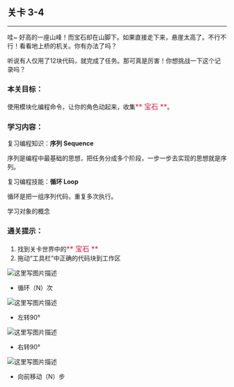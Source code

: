 ## 关卡 3-4

------
哇~ 好高的一座山峰！而宝石却在山脚下。如果直接走下来，悬崖太高了。不行不行！看看地上桥的机关。你有办法了吗？

听说有人仅用了12块代码，就完成了任务。那可真是厉害！你想挑战一下这个记录吗？

### 本关目标：
使用模块化编程命令，让你的角色动起来，收集<font color=#DC143C size=3>** 宝石 **</font>。

### 学习内容：
复习编程知识：**序列 Sequence**

序列是编程中最基础的思想，把任务分成多个阶段，一步一步去实现的思想就是序列。

复习编程技能：**循环 Loop**

循环是把一组序列代码，重复多次执行。

学习对象的概念

### 通关提示：
1. 找到关卡世界中的<font color=#DC143C size=3>** 宝石 **</font>
2. 拖动“工具栏”中正确的代码块到工作区
 
 ![这里写图片描述](scene/image/repeat_times.png)
 - 循环（N）次
 
 ![这里写图片描述](scene/image/turn_left.png)
 - 左转90°
 
 ![这里写图片描述](scene/image/turn_right.png)
 - 右转90°
 
 ![这里写图片描述](scene/image/move_forward.png)
 - 向前移动（N）步

 
